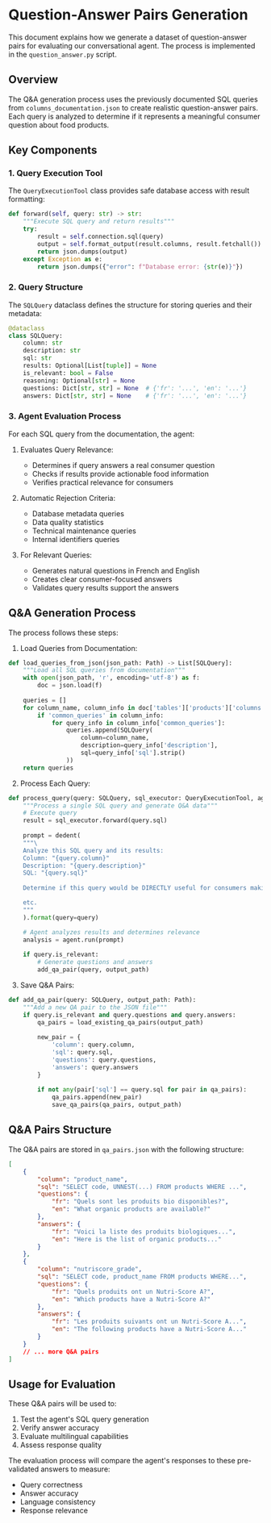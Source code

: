 # Question-Answer Pairs Generation

This document explains how we generate a dataset of question-answer pairs for evaluating our conversational agent. The process is implemented in the `question_answer.py` script.

## Overview

The Q&A generation process uses the previously documented SQL queries from `columns_documentation.json` to create realistic question-answer pairs. Each query is analyzed to determine if it represents a meaningful consumer question about food products.

## Key Components

### 1. Query Execution Tool

The `QueryExecutionTool` class provides safe database access with result formatting:

```python
def forward(self, query: str) -> str:
    """Execute SQL query and return results"""
    try:
        result = self.connection.sql(query)
        output = self.format_output(result.columns, result.fetchall())
        return json.dumps(output)
    except Exception as e:
        return json.dumps({"error": f"Database error: {str(e)}"})
```

### 2. Query Structure

The `SQLQuery` dataclass defines the structure for storing queries and their metadata:

```python
@dataclass
class SQLQuery:
    column: str
    description: str
    sql: str
    results: Optional[List[tuple]] = None
    is_relevant: bool = False
    reasoning: Optional[str] = None
    questions: Dict[str, str] = None  # {'fr': '...', 'en': '...'}
    answers: Dict[str, str] = None    # {'fr': '...', 'en': '...'}
```

### 3. Agent Evaluation Process

For each SQL query from the documentation, the agent:

1. Evaluates Query Relevance:
   - Determines if query answers a real consumer question
   - Checks if results provide actionable food information
   - Verifies practical relevance for consumers

2. Automatic Rejection Criteria:
   - Database metadata queries
   - Data quality statistics
   - Technical maintenance queries
   - Internal identifiers queries

3. For Relevant Queries:
   - Generates natural questions in French and English
   - Creates clear consumer-focused answers
   - Validates query results support the answers

## Q&A Generation Process

The process follows these steps:

1. Load Queries from Documentation:
```python
def load_queries_from_json(json_path: Path) -> List[SQLQuery]:
    """Load all SQL queries from documentation"""
    with open(json_path, 'r', encoding='utf-8') as f:
        doc = json.load(f)
    
    queries = []
    for column_name, column_info in doc['tables']['products']['columns'].items():
        if 'common_queries' in column_info:
            for query_info in column_info['common_queries']:
                queries.append(SQLQuery(
                    column=column_name,
                    description=query_info['description'],
                    sql=query_info['sql'].strip()
                ))
    return queries
```

2. Process Each Query:
```python
def process_query(query: SQLQuery, sql_executor: QueryExecutionTool, agent: CodeAgent) -> Optional[int]:
    """Process a single SQL query and generate Q&A data"""
    # Execute query
    result = sql_executor.forward(query.sql)
    
    prompt = dedent(
    """\
    Analyze this SQL query and its results:
    Column: "{query.column}"
    Description: "{query.description}"
    SQL: "{query.sql}"
    
    Determine if this query would be DIRECTLY useful for consumers making food choices.

    etc.
    """
    ).format(query=query)

    # Agent analyzes results and determines relevance
    analysis = agent.run(prompt)
    
    if query.is_relevant:
        # Generate questions and answers
        add_qa_pair(query, output_path)
```

3. Save Q&A Pairs:
```python
def add_qa_pair(query: SQLQuery, output_path: Path):
    """Add a new QA pair to the JSON file"""
    if query.is_relevant and query.questions and query.answers:
        qa_pairs = load_existing_qa_pairs(output_path)
        
        new_pair = {
            'column': query.column,
            'sql': query.sql,
            'questions': query.questions,
            'answers': query.answers
        }
        
        if not any(pair['sql'] == query.sql for pair in qa_pairs):
            qa_pairs.append(new_pair)
            save_qa_pairs(qa_pairs, output_path)
```

## Q&A Pairs Structure

The Q&A pairs are stored in `qa_pairs.json` with the following structure:

```json
[
    {
        "column": "product_name",
        "sql": "SELECT code, UNNEST(...) FROM products WHERE ...",
        "questions": {
            "fr": "Quels sont les produits bio disponibles?",
            "en": "What organic products are available?"
        },
        "answers": {
            "fr": "Voici la liste des produits biologiques...",
            "en": "Here is the list of organic products..."
        }
    },
    {
        "column": "nutriscore_grade",
        "sql": "SELECT code, product_name FROM products WHERE...",
        "questions": {
            "fr": "Quels produits ont un Nutri-Score A?",
            "en": "Which products have a Nutri-Score A?"
        },
        "answers": {
            "fr": "Les produits suivants ont un Nutri-Score A...",
            "en": "The following products have a Nutri-Score A..."
        }
    }
    // ... more Q&A pairs
]
```


## Usage for Evaluation

These Q&A pairs will be used to:
1. Test the agent's SQL query generation
2. Verify answer accuracy
3. Evaluate multilingual capabilities
4. Assess response quality

The evaluation process will compare the agent's responses to these pre-validated answers to measure:
- Query correctness
- Answer accuracy
- Language consistency
- Response relevance
